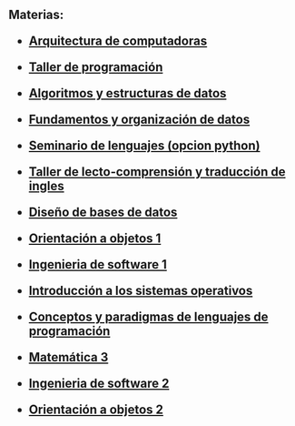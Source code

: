 <h2>Materias:
  <ul>
    <li><p><a href="https://github.com/biancaDefelipe/UNLP/tree/main/ARQUITECTURA">Arquitectura de computadoras</a></p>
    <li><p><a href="https://github.com/biancaDefelipe/UNLP/tree/main/TALLER%20DE%20PROGRAMACION">Taller de programación</a></p>
    <li><p><a href="https://github.com/biancaDefelipe/UNLP/tree/main/AyED">Algoritmos y estructuras de datos</a></p>
    <li><p><a href="https://github.com/biancaDefelipe/UNLP/tree/main/FOD">Fundamentos y organización de datos</a></p>
    <li><p><a href="https://github.com/biancaDefelipe/UNLP/tree/main/SEMINARIO%20DE%20LENGUAJES/unlpimage">Seminario de lenguajes (opcion python)</a></p>
    <li><p><a href="https://github.com/biancaDefelipe/UNLP/tree/main/INGLES">Taller de lecto-comprensión y traducción de ingles</a></p>
    <li><p><a href="https://github.com/biancaDefelipe/UNLP/tree/main/DBD">Diseño de bases de datos</a></p>
    <li><p><a href="https://github.com/biancaDefelipe/UNLP/tree/main/OO1">Orientación a objetos 1</a></p>
    <li><p><a href="https://github.com/biancaDefelipe/UNLP/tree/main/IS1">Ingenieria de software 1</a></p>
    <li><p><a href="https://github.com/biancaDefelipe/UNLP/tree/main/ISO">Introducción a los sistemas operativos</a></p>
    <li><p><a href="https://github.com/biancaDefelipe/UNLP/tree/main/CPLP">Conceptos y paradigmas de lenguajes de programación</a></p>
    <li><p><a href="https://github.com/biancaDefelipe/UNLP/tree/main/MATE%203">Matemática 3</a></p>
    <li><p><a href="https://github.com/biancaDefelipe/UNLP/tree/main/IS2">Ingenieria de software 2 </a></p>
    <li><p><a href="https://github.com/biancaDefelipe/UNLP/tree/main/OO2">Orientación a objetos 2</a></p>
  </ul>
</h2>
